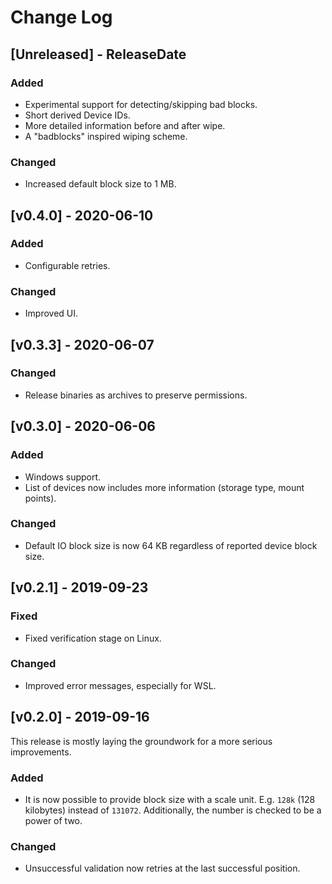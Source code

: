 # Change Log

## [Unreleased] - ReleaseDate

### Added

* Experimental support for detecting/skipping bad blocks.
* Short derived Device IDs.
* More detailed information before and after wipe.
* A "badblocks" inspired wiping scheme.

### Changed

* Increased default block size to 1 MB.

## [v0.4.0] - 2020-06-10

### Added

* Configurable retries.

### Changed

* Improved UI.

## [v0.3.3] - 2020-06-07

### Changed

* Release binaries as archives to preserve permissions.

## [v0.3.0] - 2020-06-06

### Added

* Windows support.
* List of devices now includes more information (storage type, mount points).

### Changed

* Default IO block size is now 64 KB regardless of reported device block size.

## [v0.2.1] - 2019-09-23

### Fixed

* Fixed verification stage on Linux.

### Changed

* Improved error messages, especially for WSL.

## [v0.2.0] - 2019-09-16

This release is mostly laying the groundwork for a more serious improvements.

### Added

* It is now possible to provide block size with a scale unit. E.g. `128k` (128 kilobytes) instead of `131072`. Additionally, the number is checked to be a power of two.

### Changed

* Unsuccessful validation now retries at the last successful position.
